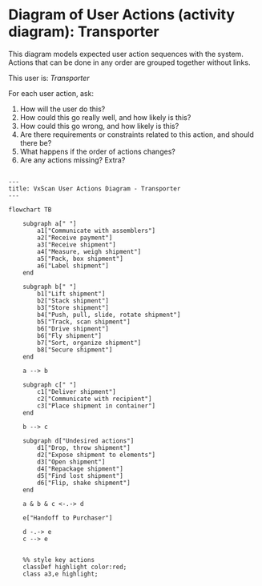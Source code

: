 # Diagram of User Actions (activity diagram): Transporter

This diagram models expected user action sequences with the system.  Actions that can be done in any order are grouped together without links.

This user is:
*Transporter*

For each user action, ask:  
1. How will the user do this?  
2. How could this go really well, and how likely is this?  
3. How could this go wrong, and how likely is this?  
4. Are there requirements or constraints related to this action, and should there be?
5. What happens if the order of actions changes?
6. Are any actions missing?  Extra?


```mermaid

---
title: VxScan User Actions Diagram - Transporter
---

flowchart TB

    subgraph a[" "]
        a1["Communicate with assemblers"]
        a2["Receive payment"]
        a3["Receive shipment"]
        a4["Measure, weigh shipment"]
        a5["Pack, box shipment"]
        a6["Label shipment"]
    end

    subgraph b[" "]
        b1["Lift shipment"]
        b2["Stack shipment"]
        b3["Store shipment"]
        b4["Push, pull, slide, rotate shipment"]
        b5["Track, scan shipment"]
        b6["Drive shipment"]
        b6["Fly shipment"]
        b7["Sort, organize shipment"]
        b8["Secure shipment"]
    end

    a --> b

    subgraph c[" "]
        c1["Deliver shipment"]
        c2["Communicate with recipient"]
        c3["Place shipment in container"]
    end
    
    b --> c

    subgraph d["Undesired actions"]
        d1["Drop, throw shipment"]
        d2["Expose shipment to elements"]
        d3["Open shipment"]
        d4["Repackage shipment"]
        d5["Find lost shipment"]
        d6["Flip, shake shipment"]
    end

    a & b & c <-.-> d

    e["Handoff to Purchaser"]

    d -.-> e
    c --> e


    %% style key actions
    classDef highlight color:red;
    class a3,e highlight;

```